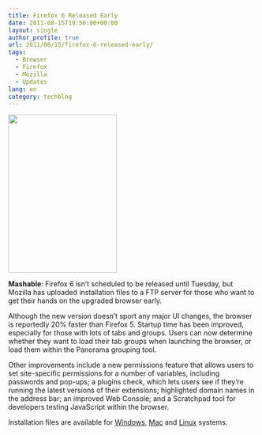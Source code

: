 ```yaml
---
title: Firefox 6 Released Early
date: 2011-08-15T19:56:00+00:00
layout: single
author_profile: true
url: 2011/08/15/firefox-6-released-early/
tags:
  - Browser
  - Firefox
  - Mozilla
  - Updates
lang: en
category: techblog
---
```

<div dir="ltr" trbidi="on">
  <div>
    <a href="http://3.bp.blogspot.com/--iUgHInhmNQ/TklyipenvII/AAAAAAAAD-A/1tQlEQXYcNo/s1600/logo-wordmark-vertical.png" imageanchor="1"><img border="0" height="320" src="http://3.bp.blogspot.com/--iUgHInhmNQ/TklyipenvII/AAAAAAAAD-A/1tQlEQXYcNo/s320/logo-wordmark-vertical.png" width="220" /></a>
  </div>
  
  <p>
    <b>Mashable</b>: Firefox 6 isn’t scheduled to be released until Tuesday, but Mozilla has uploaded installation files to a FTP server for those who want to get their hands on the upgraded browser early.
  </p>
  
  <p>
    Although the new version doesn’t sport any major UI changes, the browser is reportedly 20% faster than Firefox 5. Startup time has been improved, especially for those with lots of tabs and groups. Users can now determine whether they want to load their tab groups when launching the browser, or load them within the Panorama grouping tool.
  </p>
  
  <p>
    Other improvements include a new permissions feature that allows users to set site-specific permissions for a number of variables, including passwords and pop-ups; a plugins check, which lets users see if they’re running the latest versions of their extensions; highlighted domain names in the address bar; an improved Web Console; and a Scratchpad tool for developers testing JavaScript within the browser.
  </p>
  
  <p>
    Installation files are available for <a href="ftp://ftp.mozilla.org/pub/mozilla.org/firefox/releases/6.0/win32/en-US/Firefox%20Setup%206.0.exe">Windows</a>, <a href="ftp://ftp.mozilla.org/pub/mozilla.org/firefox/releases/6.0/mac/en-US/Firefox%206.0.dmg">Mac</a> and <a href="ftp://ftp.mozilla.org/pub/mozilla.org/firefox/releases/6.0/linux-x86_64/en-US/firefox-6.0.tar.bz2">Linux</a> systems.</div>